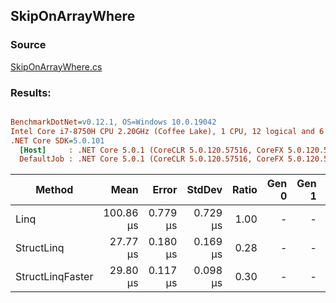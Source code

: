 ﻿## SkipOnArrayWhere

### Source
[SkipOnArrayWhere.cs](../../src/StructLinq.Benchmark/SkipOnArrayWhere.cs)

### Results:
``` ini

BenchmarkDotNet=v0.12.1, OS=Windows 10.0.19042
Intel Core i7-8750H CPU 2.20GHz (Coffee Lake), 1 CPU, 12 logical and 6 physical cores
.NET Core SDK=5.0.101
  [Host]     : .NET Core 5.0.1 (CoreCLR 5.0.120.57516, CoreFX 5.0.120.57516), X64 RyuJIT
  DefaultJob : .NET Core 5.0.1 (CoreCLR 5.0.120.57516, CoreFX 5.0.120.57516), X64 RyuJIT


```
|           Method |      Mean |    Error |   StdDev | Ratio | Gen 0 | Gen 1 | Gen 2 | Allocated |
|----------------- |----------:|---------:|---------:|------:|------:|------:|------:|----------:|
|             Linq | 100.86 μs | 0.779 μs | 0.729 μs |  1.00 |     - |     - |     - |     104 B |
|       StructLinq |  27.77 μs | 0.180 μs | 0.169 μs |  0.28 |     - |     - |     - |      64 B |
| StructLinqFaster |  29.80 μs | 0.117 μs | 0.098 μs |  0.30 |     - |     - |     - |         - |
